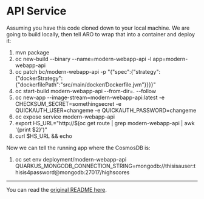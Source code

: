# API Service
Assuming you have this code cloned down to your local machine. We are going to build locally, then tell ARO to wrap that into a container and deploy it:

1. mvn package
2. oc new-build --binary --name=modern-webapp-api -l app=modern-webapp-api
3. oc patch bc/modern-webapp-api -p "{\"spec\":{\"strategy\":{\"dockerStrategy\":{\"dockerfilePath\":\"src/main/docker/Dockerfile.jvm\"}}}}"
4. oc start-build modern-webapp-api --from-dir=. --follow
5. oc new-app --image-stream=modern-webapp-api:latest -e CHECKSUM_SECRET=somethingsecret -e QUICKAUTH_USER=changeme -e QUICKAUTH_PASSWORD=changeme
6. oc expose service modern-webapp-api
7. export HS_URL="http://$(oc get route | grep modern-webapp-api | awk '{print $2}')"
8. curl $HS_URL && echo

Now we can tell the running app where the CosmosDB is:
1. oc set env deployment/modern-webapp-api QUARKUS_MONGODB_CONNECTION_STRING=mongodb://thisisauser:thisis4password@mongodb:27017/highscores

---

You can read the [original README here](https://github.com/CodeCafeOpenShiftGame/openshift-highscores-api-service).

